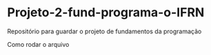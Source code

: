 # Projeto-2-fund-programa-o-IFRN
Repositório para guardar o projeto de fundamentos da programação

Como rodar o arquivo